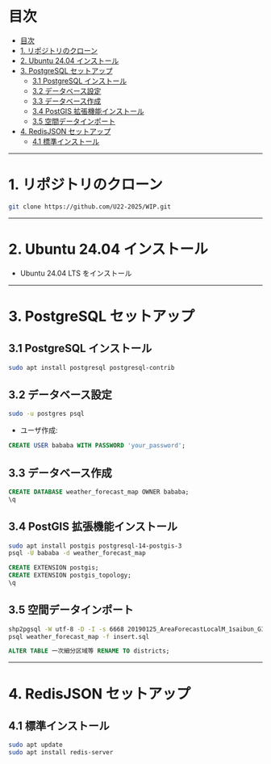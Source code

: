 # 目次
- [目次](#目次)
- [1. リポジトリのクローン](#1-リポジトリのクローン)
- [2. Ubuntu 24.04 インストール](#2-ubuntu-2404-インストール)
- [3. PostgreSQL セットアップ](#3-postgresql-セットアップ)
  - [3.1 PostgreSQL インストール](#31-postgresql-インストール)
  - [3.2 データベース設定](#32-データベース設定)
  - [3.3 データベース作成](#33-データベース作成)
  - [3.4 PostGIS 拡張機能インストール](#34-postgis-拡張機能インストール)
  - [3.5 空間データインポート](#35-空間データインポート)
- [4. RedisJSON セットアップ](#4-redisjson-セットアップ)
  - [4.1 標準インストール](#41-標準インストール)

---

# 1. リポジトリのクローン
```bash
git clone https://github.com/U22-2025/WIP.git
```

---

# 2. Ubuntu 24.04 インストール
- Ubuntu 24.04 LTS をインストール

---

# 3. PostgreSQL セットアップ
## 3.1 PostgreSQL インストール
```bash
sudo apt install postgresql postgresql-contrib
```

## 3.2 データベース設定
```bash
sudo -u postgres psql
```
- ユーザ作成:
```sql
CREATE USER bababa WITH PASSWORD 'your_password';
```

## 3.3 データベース作成
```sql
CREATE DATABASE weather_forecast_map OWNER bababa;
\q
```

## 3.4 PostGIS 拡張機能インストール
```bash
sudo apt install postgis postgresql-14-postgis-3
psql -U bababa -d weather_forecast_map
```
```sql
CREATE EXTENSION postgis;
CREATE EXTENSION postgis_topology;
\q
```

## 3.5 空間データインポート
```bash
shp2pgsql -W utf-8 -D -I -s 6668 20190125_AreaForecastLocalM_1saibun_GIS/一次細分区域等.shp > insert.sql
psql weather_forecast_map -f insert.sql
```
```sql
ALTER TABLE 一次細分区域等 RENAME TO districts;
```

---

# 4. RedisJSON セットアップ
## 4.1 標準インストール
```bash
sudo apt update
sudo apt install redis-server
```
